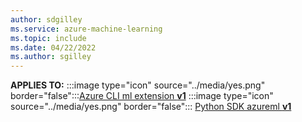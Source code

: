 ```yaml
---
author: sdgilley
ms.service: azure-machine-learning
ms.topic: include
ms.date: 04/22/2022
ms.author: sgilley
---
```


**APPLIES TO:**
:::image type="icon" source="../media/yes.png"  border="false":::[Azure CLI ml extension **v1**](/azure/machine-learning/reference-azure-machine-learning-cli?view=azureml-api-1&preserve-view=true)
:::image type="icon" source="../media/yes.png" border="false"::: [Python SDK azureml **v1**](/python/api/overview/azure/ml/?view=azure-ml-py&preserve-view=true)

